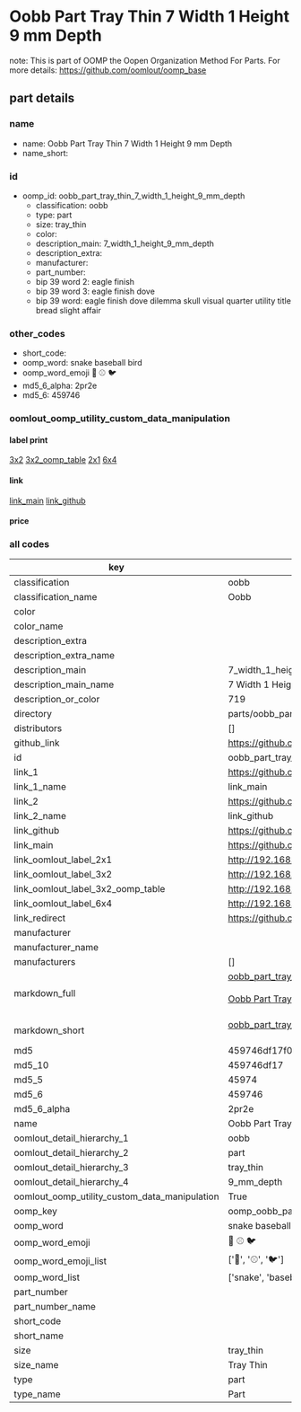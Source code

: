 # Oobb Part Tray Thin 7 Width 1 Height 9 mm Depth  

note: This is part of OOMP the Oopen Organization Method For Parts. For more details: https://github.com/oomlout/oomp_base

##  part details
  







### name
* name: Oobb Part Tray Thin 7 Width 1 Height 9 mm Depth
* name_short: 
### id
* oomp_id: oobb_part_tray_thin_7_width_1_height_9_mm_depth
  * classification: oobb
  * type: part
  * size: tray_thin
  * color: 
  * description_main: 7_width_1_height_9_mm_depth
  * description_extra: 
  * manufacturer: 
  * part_number: 
  * bip 39 word 2: eagle finish
  * bip 39 word 3: eagle finish dove
  * bip 39 word: eagle finish dove dilemma skull visual quarter utility title bread slight affair

### other_codes
* short_code: 
* oomp_word: snake baseball bird
* oomp_word_emoji :snake: :baseball: :bird:
* md5_6_alpha: 2pr2e
* md5_6: 459746






### oomlout_oomp_utility_custom_data_manipulation
#### label print
[3x2](http://192.168.1.245:1112/?label=oomp%202pr2e)
[3x2_oomp_table](http://192.168.1.108:1112/?label=oomp%202pr2e)
[2x1](http://192.168.1.242:1112/?label=oomp%202pr2e)
[6x4](http://192.168.1.55:1112/?label=oomp%202pr2e)    

#### link

[link_main](https://github.com/oomlout/oomlout_oomp_version_1_messy/tree/main/parts/oobb_part_tray_thin_7_width_1_height_9_mm_depth) [link_github](https://github.com/oomlout/oomlout_oomp_version_1_messy/tree/main/parts/oobb_part_tray_thin_7_width_1_height_9_mm_depth)                             

#### price







### all codes 
| key | value |  
| --- | --- |  
| classification | oobb |  
| classification_name | Oobb |  
| color |  |  
| color_name |  |  
| description_extra |  |  
| description_extra_name |  |  
| description_main | 7_width_1_height_9_mm_depth |  
| description_main_name | 7 Width 1 Height 9 mm Depth |  
| description_or_color | 719 |  
| directory | parts/oobb_part_tray_thin_7_width_1_height_9_mm_depth |  
| distributors | [] |  
| github_link | https://github.com/oomlout/oomlout_oomp_part_src/tree/main/parts/oobb_part_tray_thin_7_width_1_height_9_mm_depth |  
| id | oobb_part_tray_thin_7_width_1_height_9_mm_depth |  
| link_1 | https://github.com/oomlout/oomlout_oomp_version_1_messy/tree/main/parts/oobb_part_tray_thin_7_width_1_height_9_mm_depth |  
| link_1_name | link_main |  
| link_2 | https://github.com/oomlout/oomlout_oomp_version_1_messy/tree/main/parts/oobb_part_tray_thin_7_width_1_height_9_mm_depth |  
| link_2_name | link_github |  
| link_github | https://github.com/oomlout/oomlout_oomp_version_1_messy/tree/main/parts/oobb_part_tray_thin_7_width_1_height_9_mm_depth |  
| link_main | https://github.com/oomlout/oomlout_oomp_version_1_messy/tree/main/parts/oobb_part_tray_thin_7_width_1_height_9_mm_depth |  
| link_oomlout_label_2x1 | http://192.168.1.242:1112/?label=oomp%202pr2e |  
| link_oomlout_label_3x2 | http://192.168.1.245:1112/?label=oomp%202pr2e |  
| link_oomlout_label_3x2_oomp_table | http://192.168.1.108:1112/?label=oomp%202pr2e |  
| link_oomlout_label_6x4 | http://192.168.1.55:1112/?label=oomp%202pr2e |  
| link_redirect | https://github.com/oomlout/oomlout_oomp_version_1_messy/tree/main/parts/oobb_part_tray_thin_7_width_1_height_9_mm_depth |  
| manufacturer |  |  
| manufacturer_name |  |  
| manufacturers | [] |  
| markdown_full | [oobb_part_tray_thin_7_width_1_height_9_mm_depth](none)<br>[](none)<br>[Oobb Part Tray Thin 7 Width 1 Height 9 Mm Depth](none)<br><br> |  
| markdown_short | [oobb_part_tray_thin_7_width_1_height_9_mm_depth](none)<br><br> |  
| md5 | 459746df17f055efd3e563e28395c228 |  
| md5_10 | 459746df17 |  
| md5_5 | 45974 |  
| md5_6 | 459746 |  
| md5_6_alpha | 2pr2e |  
| name | Oobb Part Tray Thin 7 Width 1 Height 9 mm Depth |  
| oomlout_detail_hierarchy_1 | oobb |  
| oomlout_detail_hierarchy_2 | part |  
| oomlout_detail_hierarchy_3 | tray_thin |  
| oomlout_detail_hierarchy_4 | 9_mm_depth |  
| oomlout_oomp_utility_custom_data_manipulation | True |  
| oomp_key | oomp_oobb_part_tray_thin_7_width_1_height_9_mm_depth |  
| oomp_word | snake baseball bird |  
| oomp_word_emoji | :snake: :baseball: :bird: |  
| oomp_word_emoji_list | [':snake:', ':baseball:', ':bird:'] |  
| oomp_word_list | ['snake', 'baseball', 'bird'] |  
| part_number |  |  
| part_number_name |  |  
| short_code |  |  
| short_name |  |  
| size | tray_thin |  
| size_name | Tray Thin |  
| type | part |  
| type_name | Part |  
